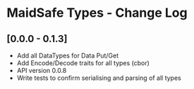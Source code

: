 # MaidSafe Types - Change Log

## [0.0.0 -  0.1.3]

- Add all DataTypes for Data Put/Get 
- Add Encode/Decode traits for all types (cbor)
- API version 0.0.8
- Write tests to confirm serialising and parsing of all types
